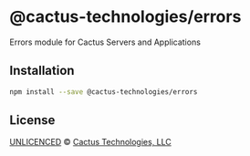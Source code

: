 <!--@h1([pkg.name])-->

# @cactus-technologies/errors

<!--/@-->

<!--@pkg.description-->

Errors module for Cactus Servers and Applications

<!--/@-->

<!--@installation()-->

## Installation

```sh
npm install --save @cactus-technologies/errors
```

<!--/@-->

<!--@license()-->

## License

[UNLICENCED](./LICENSE) © [Cactus Technologies, LLC](https://www.cactus.is)

<!--/@-->
